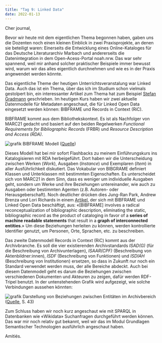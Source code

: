 ```yaml
---
title: "Tag 9: Linked Data"
date: 2022-01-13
---
```


Cher journal,

Bevor wir heute mit dem eigentlichen Thema begonnen haben, gaben uns die Dozenten noch einen kleinen Einblick in zwei Praxisprojekte, an denen sie beteiligt waren: Einerseits die Entwicklung eines Online-Kataloges für das Deutsche Literaturarchiv Marbach und andererseits die Datenintegration in dem Open-Acess-Portal noah.nrw. Das war sehr spannend, weil mir anhand solcher praktischer Beispiele immer bewusst wird, warum wir das alles eigentlich durchnehmen und wie es in der Praxis angewendet werden könnte.

Das eigentliche Theme der heutigen Unterrichtsveranstalung war Linked Data. Auch das ist ein Thema, über das ich im Studium schon vielmals gestolpert bin, ein interessanter Artikel zum Thema hat zum Beispiel [Stefan Gradmann](https://doi.org/10.1515/9783110258264.219) geschrieben. 
Im heutigen Kurs haben wir zwei aktuelle Datenmodelle für Metadaten angeschaut, die für Linked Open Data eingesetzt werden können: BIBFRAME und Records in Context (RiC).

BIBFRAME kommt aus dem Bibliothekskontext. Es ist als Nachfolger von MARC21 gedacht und basiert auf den beiden Regelwerken *Functional Requirements for Bibliographic Records* (FRBR) und *Resource Description and Access (RDA)*. 

![grafik](https://user-images.githubusercontent.com/90834649/151709492-c522b285-1738-42e2-abad-10b8ae13ba17.png)
BIBFRAME Modell ([Quelle](https://www.loc.gov/bibframe/docs/bibframe2-model.html))

Dieses Modell hat bei mir sofort Flashbacks zu meinem Einführungskurs ins Katalogisieren mit RDA herbeigeführt. Dort haben wir die Unterscheidung zwischen Werken (*Work*), Ausgaben (*Instance*) und Exemplaren (*Item*) in aller Ausführlichkeit diskutiert. Das Vokabular von BIBGRAME definiert Klassen und Unterklassen mit bestimmten Eigenschaften. Es unterscheidet sich von MARC21 in dem Sinn, dass es weniger um individuelle Ausgaben geht, sondern um Werke und ihre Beziehungen untereinander, wie auch zu Ausgaben oder bestimmten Agenten (z.B. Autoren- oder Herausgeberschaft). Noch deutlicher drücken dies Jung-Ran Park, Andrew Brenza und Lori Richards in einem [Artikel](https://www.intechopen.com/chapters/71884), der sich mit BIBFRAME und Linked Open Data beschäftigt, aus: «[BIBFRAME] involves a radical reconceptualization of bibliographic description, eliminating the static, bibliographic record as the product of cataloging in favor of a **series of machine readable statements** that result in a **graph of interconnected entities**.» Um diese Beziehungen herleiten zu können, werden kontrollierte Identifier genutzt, um Personen, Orte, Sprachen, etc. zu beschreiben.

Das zweite Datenmodell Records in Context (RiC) kommt aus der Archivbranche. Es soll die vier existierenden Archivstandards *ISAD(G)* (für die Beschreibung von Archivunterlagen), *ISAAR(CPF)* (Beschreibung von Aktenbildner:innen), *ISDF* (Beschreibung von Funktionen) und *ISDIAH* (Beschreibung von Institutionen) ersetzen, so dass in Zukunft nur noch ein Standard verwendet werden muss, der alle Bereiche abdeckt. Auch bei diesem Datenmodell geht es darum die Beziehungen zwischen verschiedenen Dokumenten und Akteuren zu zeigen, dafür werden RDF-Tripel benutzt. In der untenstehenden Grafik wird aufgezeigt, wie solche Verbindungen aussehen könnten:

![grafik](https://user-images.githubusercontent.com/90834649/151709512-ac490ea9-34ca-4d74-9969-2a6766bd0d24.png)
Darstellung von Beziehungen zwischen Entitäten im Archivbereich ([Quelle](https://www.ica.org/sites/default/files/session-7.8-ica-egad-ric-congress2016.pdf), S. 43)

Zum Schluss haben wir noch kurz angeschaut wie mit SPARQL in Datenbanken wie «Wikidata» Suchanfragen durchgeführt werden können. Das war mir noch relativ gut bekannt, weil wir das im Modul Grundlagen Semantischer Technologien ausführlich angeschaut haben.

Amitiés.
